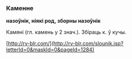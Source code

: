 ### Каменне
**назоўнік, ніякі род, зборны назоўнік**

Камяні (гл. камень у 2 знач.). Збіраць к. ў кучы.

<a rel="author">[http://rv-blr.com/](http://rv-blr.com/slounik.jsp?letterId=0&maskId=0&pageId=1284)</a>
